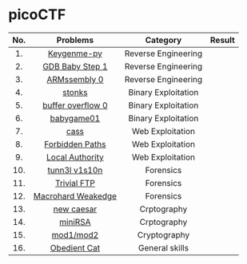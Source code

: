 # picoCTF




|No.|Problems|Category|Result|
|:-:|:------:|:------:|:-----:|
|1. |[Keygenme-py](https://github.com/sapphire-clouds/picoCTF/blob/main/Keygenme-py.md)|Reverse Engineering||
|2. |[GDB Baby Step 1](https://github.com/sapphire-clouds/picoCTF/blob/main/Write-ups/GDB%20Baby%20Step%201.md)|Reverse Engineering||
|3. |[ARMssembly 0](https://github.com/sapphire-clouds/picoCTF/blob/main/Write-ups/ARMssembly%200.md)|Reverse Engineering| |
|4. |[stonks](https://github.com/sapphire-clouds/picoCTF/blob/main/Write-ups/stonks)|Binary Exploitation| |
|5. |[buffer overflow 0](https://github.com/sapphire-clouds/picoCTF/blob/main/Write-ups/buffer%20overflow%200)|Binary Exploitation| |
|6. |[babygame01](https://github.com/sapphire-clouds/picoCTF/blob/main/Write-ups/babygame01)|Binary Exploitation| |
|7. |[cass](https://github.com/sapphire-clouds/picoCTF/blob/main/Write-ups/cass)|Web Exploitation| |
|8. |[Forbidden Paths](https://github.com/sapphire-clouds/picoCTF/blob/main/Write-ups/Forbidden%20Paths)|Web Exploitation| |
|9. |[Local Authority](https://github.com/sapphire-clouds/picoCTF/blob/main/Write-ups/Local%20Authority)|Web Exploitation| |
|10.|[tunn3l v1s10n](https://github.com/sapphire-clouds/picoCTF/blob/main/Write-ups/tunn3l%20v1s10n)|Forensics| |
|11.|[Trivial FTP](https://github.com/sapphire-clouds/picoCTF/blob/main/Write-ups/Trivial%20FTP)|Forensics| |
|12.|[Macrohard Weakedge](https://github.com/sapphire-clouds/picoCTF/blob/main/Write-ups/Macrohard%20Weakedge)|Forensics| |
|13.|[new caesar](https://github.com/sapphire-clouds/picoCTF/blob/main/Write-ups/new%20caesar)|Crptography| |
|14.|[miniRSA](https://github.com/sapphire-clouds/picoCTF/blob/main/Write-ups/miniRSA)|Crptography| |
|15.|[mod1/mod2](https://github.com/sapphire-clouds/picoCTF/blob/main/Write-ups/mod1mod2)|Cryptography| |
|16.|[Obedient Cat](https://github.com/sapphire-clouds/picoCTF/blob/main/Write-ups/Obedient%20Cat.md)|General skills| |

